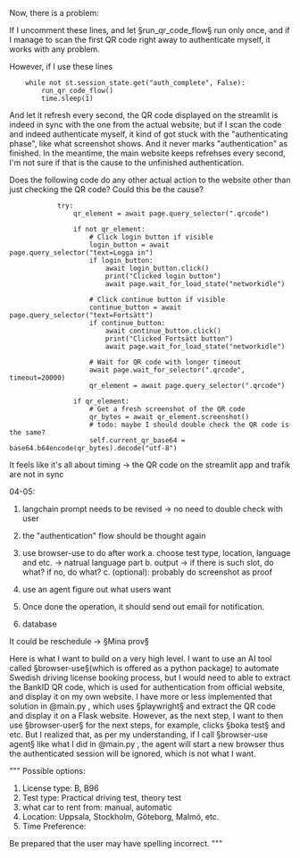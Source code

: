Now, there is a problem:

If I uncomment these lines, and let §run_qr_code_flow§ run only once, and if I manage to scan the first QR code right away to authenticate myself, it works with any problem.

However, if I use these lines
```
    while not st.session_state.get("auth_complete", False):
        run_qr_code_flow()
        time.sleep(1)
```
And let it refresh every second, the QR code displayed on the streamlit is indeed in sync with the one from the actual website, but if I scan the code and indeed authenticate myself, it kind of got stuck with the "authenticating phase", like what screenshot shows. And it never marks "authentication" as finished. In the meantime, the main website keeps refrehses every second, I'm not sure if that is the cause to the unfinished authentication.

Does the following code do any other actual action to the website other than just checking the QR  code? Could this be the cause?
```
            try:
                qr_element = await page.query_selector(".qrcode")

                if not qr_element:
                    # Click login button if visible
                    login_button = await page.query_selector("text=Logga in")
                    if login_button:
                        await login_button.click()
                        print("Clicked login button")
                        await page.wait_for_load_state("networkidle")
                    
                    # Click continue button if visible
                    continue_button = await page.query_selector("text=Fortsätt")
                    if continue_button:
                        await continue_button.click()
                        print("Clicked Fortsätt button")
                        await page.wait_for_load_state("networkidle")
                    
                    # Wait for QR code with longer timeout
                    await page.wait_for_selector(".qrcode", timeout=20000)
                    qr_element = await page.query_selector(".qrcode")
                
                if qr_element:
                    # Get a fresh screenshot of the QR code
                    qr_bytes = await qr_element.screenshot()
                    # todo: maybe I should double check the QR code is the same?
                    self.current_qr_base64 = base64.b64encode(qr_bytes).decode("utf-8")
```







It feels like it's all about timing -> the QR code on the streamlit app and trafik are not in sync




04-05:
1. langchain prompt needs to be revised -> no need to double check with user
2. the "authentication" flow should be thought again



1. use browser-use to do after work
    a. choose test type, location, language and etc. -> natrual language part
    b. output -> if there is such slot, do what? if no, do what?
    c. (optional): probably do screenshot as proof 
2. use an agent figure out what users want
3. Once done the operation, it should send out email for notification.
4. database


It could be reschedule -> §Mina prov§


Here is what I want to build on a very high level.
I want to use an AI tool called §browser-use§(which is offered as a python package) to automate Swedish driving license booking process, but I would need to able to extract the BankID QR code, which is used for authentication from official website, and display it on my own website. I have more or less implemented that solution in @main.py , which uses §playwright§ and extract the QR code and display it on a Flask website. However, as the next step, I want to then use §browser-user§ for the next steps, for example, clicks §boka test§ and etc. But I realized that, as per my understanding, if I call §browser-use agent§ like what I did in @main.py , the agent will start a new browser thus the authenticated session will be ignored, which is not what I want.



"""
Possible options:
1. License type: B, B96
2. Test type: Practical driving test, theory test
3. what car to rent from:  manual, automatic
4. Location: Uppsala, Stockholm, Göteborg, Malmö, etc.
5. Time Preference:

Be prepared that the user may have spelling incorrect.
"""

